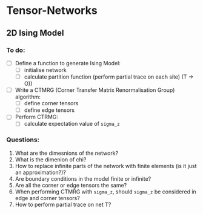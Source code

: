 # Tensor-Networks

## 2D Ising Model

### To do:

- [ ] Define a function to generate Ising Model:
  - [ ] initialise network
  - [ ] calculate partition function (perform partial trace on each site)
 (T -> O))
- [ ] Write a CTMRG (Corner Transfer Matrix Renormalisation Group) algorithm:
  - [ ] define corner tensors 
  - [ ] define edge tensors
- [ ] Perform CTRMG:
  - [ ] calculate expectation value of `sigma_z`

### Questions:

1. What are the dimesnions of the network?
2. What is the dimenion of chi?
3. How to replace infinite parts of the network with finite elements (is it just an approximation?)?
4. Are boundary conditions in the model finite or infinite?
5. Are all the corner or edge tensors the same?
6. When performing CTMRG with `sigma_z`, should `sigma_z` be considered in edge and corner tensors?
7. How to perform partial trace on net T?


